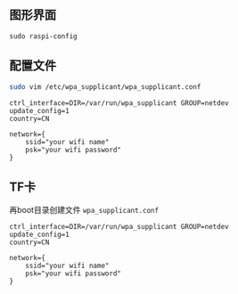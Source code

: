 

## 图形界面

```
sudo raspi-config
```



## 配置文件

```bash
sudo vim /etc/wpa_supplicant/wpa_supplicant.conf
```

```
ctrl_interface=DIR=/var/run/wpa_supplicant GROUP=netdev
update_config=1
country=CN
 
network={
	ssid="your wifi name"
	psk="your wifi password"
}
```



## TF卡

再boot目录创建文件 `wpa_supplicant.conf`

```
ctrl_interface=DIR=/var/run/wpa_supplicant GROUP=netdev
update_config=1
country=CN
 
network={
	ssid="your wifi name"
	psk="your wifi password"
}
```

